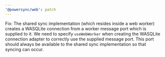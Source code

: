 ```yaml
---
'@powersync/web': patch
---
```


Fix: The shared sync implementation (which resides inside a web worker) creates a WASQLite connection from a worker message port which is supplied to it. We need to specify `useWebWorker` when creating the WASQLite connection adapter to correctly use the supplied message port. This port should always be available to the shared sync implementation so that syncing can occur.
